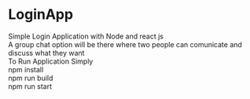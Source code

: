 # LoginApp
Simple Login Application with Node and react js   
A group chat option will be there where two people can comunicate and discuss what they want   
To Run Application Simply  
npm install   
npm run build  
npm run start  
